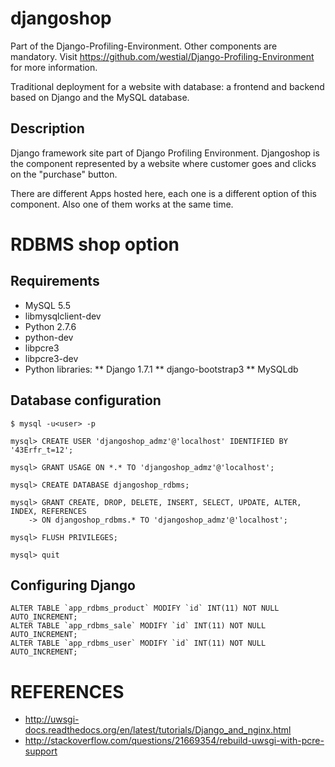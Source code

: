 djangoshop
==========

Part of the Django-Profiling-Environment. Other components are mandatory.
Visit https://github.com/westial/Django-Profiling-Environment for more
information.

Traditional deployment for a website with database: a frontend and backend based
on Django and the MySQL database.


Description
-----------

Django framework site part of Django Profiling Environment. Djangoshop is the
component represented by a website where customer goes and clicks on the 
"purchase" button.

There are different Apps hosted here, each one is a different option of this
component. Also one of them works at the same time.


RDBMS shop option
=================

Requirements
------------

* MySQL 5.5
* libmysqlclient-dev
* Python 2.7.6
* python-dev
* libpcre3
* libpcre3-dev
* Python libraries:
** Django 1.7.1
** django-bootstrap3
** MySQLdb
	

Database configuration
----------------------

```
$ mysql -u<user> -p

mysql> CREATE USER 'djangoshop_admz'@'localhost' IDENTIFIED BY '43Erfr_t=12';

mysql> GRANT USAGE ON *.* TO 'djangoshop_admz'@'localhost';

mysql> CREATE DATABASE djangoshop_rdbms;

mysql> GRANT CREATE, DROP, DELETE, INSERT, SELECT, UPDATE, ALTER, INDEX, REFERENCES
    -> ON djangoshop_rdbms.* TO 'djangoshop_admz'@'localhost';
	
mysql> FLUSH PRIVILEGES;

mysql> quit
```


Configuring Django
------------------

```
ALTER TABLE `app_rdbms_product` MODIFY `id` INT(11) NOT NULL AUTO_INCREMENT;
ALTER TABLE `app_rdbms_sale` MODIFY `id` INT(11) NOT NULL AUTO_INCREMENT;
ALTER TABLE `app_rdbms_user` MODIFY `id` INT(11) NOT NULL AUTO_INCREMENT;
```

REFERENCES
==========

* http://uwsgi-docs.readthedocs.org/en/latest/tutorials/Django_and_nginx.html
* http://stackoverflow.com/questions/21669354/rebuild-uwsgi-with-pcre-support
